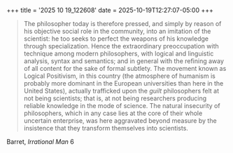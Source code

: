 +++
title = '2025 10 19_122608'
date = 2025-10-19T12:27:07-05:00
+++

> The philosopher today is therefore pressed, and simply by reason of his objective social role in the community, into an imitation of the scientist: he too seeks to perfect the weapons of his knowledge through specialization. Hence the extraordinary preoccupation with technique among modern philosophers, with logical and linguistic analysis, syntax and semantics; and in general with the refining away of all content for the sake of formal subtlety. The movement known as Logical Positivism, in this country (the atmosphere of humanism is probably more dominant in the European universities than here in the United States), actually trafficked upon the _guilt_ philosophers felt at not being scientists; that is, at not being researchers producing reliable knowledge in the mode of science. The natural insecurity of philosophers, which in any case lies at the core of their whole uncertain enterprise, was here aggravated beyond measure by the insistence that they transform themselves into scientists.

Barret, _Irrational Man_ 6

